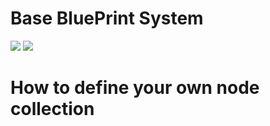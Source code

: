 # Base BluePrint System
![](https://files.catbox.moe/gc91hy.gif)
![](https://files.catbox.moe/a2ovqu.gif)
# How to define your own node collection
